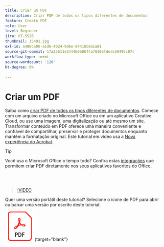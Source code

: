 ```yaml
---
title: Criar um PDF
description: Criar PDF de todos os tipos diferentes de documentos
feature: Create PDF
role: User
level: Beginner
jira: KT-5526
thumbnail: 35491.jpg
exl-id: a480ca00-a1d6-4024-9d6e-54418b8a1a81
source-git-commit: 17a25611e3444b0b00f4a78306fdedc59495c07c
workflow-type: tm+mt
source-wordcount: '126'
ht-degree: 0%

---
```


# Criar um PDF

Saiba como [criar PDF de todos os tipos diferentes de documentos](https://www.adobe.com/br/acrobat/online/convert-pdf.html). Comece com um arquivo criado no Microsoft Office ou em um aplicativo Creative Cloud, ou use uma imagem, uma digitalização ou até mesmo um site. Transformar conteúdo em PDF oferece uma maneira conveniente e confiável de compartilhar, preservar e proteger documentos enquanto mantêm a formatação original. Este tutorial em vídeo usa a [Nova experiência do Acrobat](new-workspace.md).

>[!TIP]
>
>Você usa o Microsoft Office o tempo todo? Confira estas [integrações](../integrate/integrate-overview.md#microsoft) que permitem criar PDF diretamente nos seus aplicativos favoritos do Office.

<br> 

>[!VIDEO](https://video.tv.adobe.com/v/35491?enablevpops&quality=12&learn=on&hidetitle=true)

Quer uma versão portátil deste tutorial? Selecione o ícone de PDF para abrir ou baixar uma versão por escrito deste tutorial.

[![Imagem do ícone de PDF](../assets/acrobat_PDF_96.png)](../assets/create_a_pdf.pdf){target="blank"}
